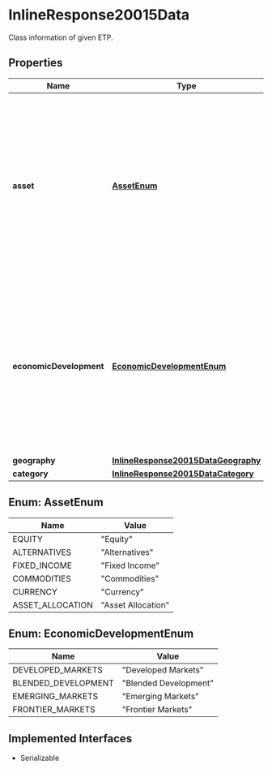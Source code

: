

# InlineResponse20015Data

Class information of given ETP.

## Properties

Name | Type | Description | Notes
------------ | ------------- | ------------- | -------------
**asset** | [**AssetEnum**](#AssetEnum) | Asset class of ETP holdings (Equity, Fixed Income, Currency, Commodities, Asset Allocation, or Alternatives), text and standardized value available. This data is available for all the regions. |  [optional]
**economicDevelopment** | [**EconomicDevelopmentEnum**](#EconomicDevelopmentEnum) | The country development level of the ETP&#39;s holdings (Developed, Emerging, Frontier, or Blended), text and standardized value available. This data is available for all the regions. |  [optional]
**geography** | [**InlineResponse20015DataGeography**](InlineResponse20015DataGeography.md) |  |  [optional]
**category** | [**InlineResponse20015DataCategory**](InlineResponse20015DataCategory.md) |  |  [optional]



## Enum: AssetEnum

Name | Value
---- | -----
EQUITY | &quot;Equity&quot;
ALTERNATIVES | &quot;Alternatives&quot;
FIXED_INCOME | &quot;Fixed Income&quot;
COMMODITIES | &quot;Commodities&quot;
CURRENCY | &quot;Currency&quot;
ASSET_ALLOCATION | &quot;Asset Allocation&quot;



## Enum: EconomicDevelopmentEnum

Name | Value
---- | -----
DEVELOPED_MARKETS | &quot;Developed Markets&quot;
BLENDED_DEVELOPMENT | &quot;Blended Development&quot;
EMERGING_MARKETS | &quot;Emerging Markets&quot;
FRONTIER_MARKETS | &quot;Frontier Markets&quot;


## Implemented Interfaces

* Serializable


